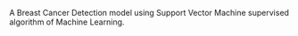 A Breast Cancer Detection model using Support Vector Machine supervised algorithm of Machine Learning.
